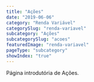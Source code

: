 ```yaml
---
title: "Ações"
date: "2019-06-06"
category: "Renda Variável"
categorySlug: "renda-variavel"
subcategory: "Ações"
subcategorySlug: "acoes"
featuredImage: "renda-variavel"
pageType: "subcategory"
showIndex: "true"
---
```


Página introdutória de Ações.